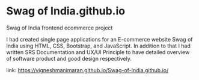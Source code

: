 # Swag of India.github.io
 Swag of India frontend ecommerce project
 
 I had created single page applications for an E-commerce website Swag of India using HTML, CSS, Bootstrap, and JavaScript. In addition to that I had written SRS Documentation and UX/UI Principle to have detailed overview of software product and good design respectively.
 
 link: https://vigneshmanimaran.github.io/Swag-of-India.github.io/
